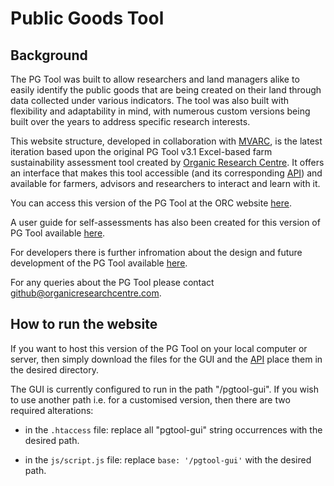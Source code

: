 # Public Goods Tool
## Background
The PG Tool was built to allow researchers and land managers alike to easily identify the public
goods that are being created on their land through data collected under various indicators. The
tool was also built with flexibility and adaptability in mind, with numerous custom versions being
built over the years to address specific research interests.

This website structure, developed in collaboration with [MVARC](https://mvarc.eu/), is the
latest iteration based upon the original PG Tool v3.1 Excel-based farm sustainability assessment tool created by [Organic Research Centre](https://www.organicresearchcentre.com). It offers an interface that makes this tool accessible (and its corresponding [API](https://github.com/organicresearchcentre/pgtool-api)) and available for farmers, advisors and researchers to interact and learn with it.

You can access this version of the PG Tool at the ORC website [here](https://www.organicresearchcentre.com/PG-Tool/).

A user guide for self-assessments has also been created for this version of PG Tool available [here](https://github.com/organicresearchcentre/pgtool-gui/blob/main/PG%20Tool%20Online%20v3.1%20Manual.md).

For developers there is further infromation about the design and future development of the PG Tool available [here](https://github.com/organicresearchcentre/pgtool-gui/blob/main/PG%20Tool%20Online%20Development.md).

For any queries about the PG Tool please contact github@organicresearchcentre.com.

## How to run the website

If you want to host this version of the PG Tool on your local computer or server, then simply download the files for the GUI and the [API](https://github.com/organicresearchcentre/pgtool-api) place them in the desired directory.

The GUI is currently configured to run in the path "/pgtool-gui". If you wish to use another path i.e. for a customised version, then there are two required alterations:

- in the `.htaccess` file: replace all "pgtool-gui" string occurrences with the desired path.

- in the `js/script.js` file: replace `base: '/pgtool-gui'` with the desired path.
